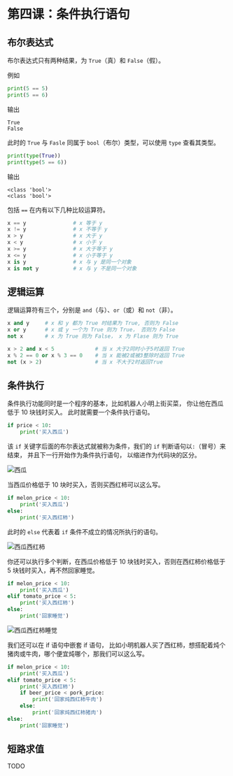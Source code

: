 # 第四课：条件执行语句

## 布尔表达式

布尔表达式只有两种结果，为 `True`（真）和 `False`（假）。

例如

```python
print(5 == 5)
print(5 == 6)
```

输出

```output
True
False
```

此时的 `True` 与 `Fasle` 同属于 `bool`（布尔）类型，可以使用 `type` 查看其类型。

```python
print(type(True))
print(type(5 == 6))
```

输出

```output
<class 'bool'>
<class 'bool'>
```

包括 `==` 在内有以下几种比较运算符。

```python
x == y               # x 等于 y
x != y               # x 不等于 y
x > y                # x 大于 y
x < y                # x 小于 y
x >= y               # x 大于等于 y
x <= y               # x 小于等于 y
x is y               # x 与 y 是同一个对象
x is not y           # x 与 y 不是同一个对象
```

## 逻辑运算

逻辑运算符有三个，分别是 `and`（与）、`or`（或）和 `not`（非）。

```python
x and y     # x 和 y 都为 True 时结果为 True, 否则为 False
x or y      # x 或 y 一个为 True 则为 True， 否则为 False
not x       # x 为 True 则为 False， x 为 Flase 则为 True
```

```python
x > 2 and x < 5             # 当 x 大于2同时小于5时返回 True
x % 2 == 0 or x % 3 == 0    # 当 x 能被2或被3整除时返回 True
not (x > 2)                 # 当 x 不大于2时返回True
```

## 条件执行

条件执行功能同时是一个程序的基本，比如机器人小明上街买菜， 你让他在西瓜低于 10 块钱时买入。 此时就需要一个条件执行语句。

```python
if price < 10:
    print('买入西瓜')
```

该 `if` 关键字后面的布尔表达式就被称为条件，我们的 `if` 判断语句以`:`（冒号）来结束， 并且下一行开始作为条件执行语句， 以缩进作为代码块的区分。

![西瓜](https://i.loli.net/2020/09/13/YngqHa1FwGxvQbm.png)

当西瓜价格低于 10 块时买入，否则买西红柿可以这么写。

```python
if melon_price < 10:
    print('买入西瓜')
else:
    print('买入西红柿')
```

此时的 `else` 代表着 `if` 条件不成立的情况所执行的语句。

![西瓜西红柿](https://i.loli.net/2020/09/13/wW7Sv1jmfpirxed.png)

你还可以执行多个判断，在西瓜价格低于 10 块钱时买入，否则在西红柿价格低于 5 块钱时买入，再不然回家睡觉。

```python
if melon_price < 10:
    print('买入西瓜')
elif tomato_price < 5:
    print('买入西红柿')
else:
    print('回家睡觉')
```

![西瓜西红柿睡觉](https://i.loli.net/2020/09/13/Y7n1J8ERXsWDvti.png)

我们还可以在 if 语句中嵌套 if 语句， 比如小明机器人买了西红柿，想搭配着炖个猪肉或牛肉，哪个便宜炖哪个，那我们可以这么写。

```python
if melon_price < 10:
    print('买入西瓜')
elif tomato_price < 5:
    print('买入西红柿')
    if beer_price < pork_price:
        print('回家炖西红柿牛肉')
    else:
        print('回家炖西红柿猪肉')
else:
    print('回家睡觉')
```

## 短路求值

TODO
